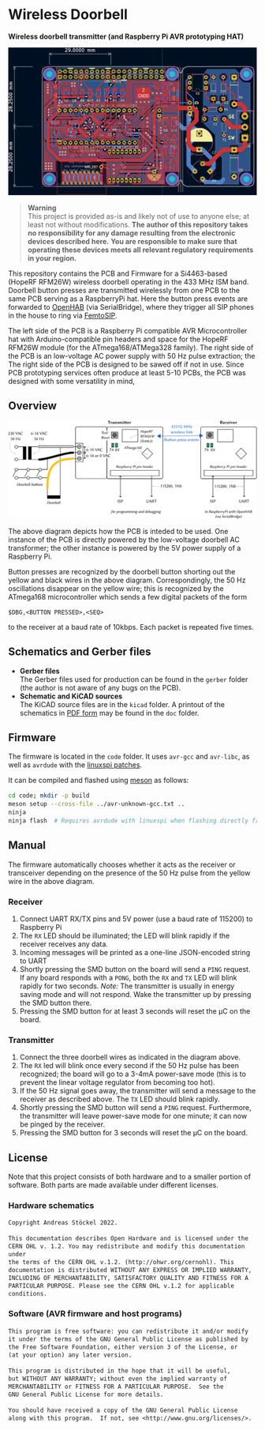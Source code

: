 # Wireless Doorbell
**Wireless doorbell transmitter (and Raspberry Pi AVR prototyping HAT)**

![Screenshot of the PCB in KiCAD](doc/pcb.png)

> **Warning**  
> This project is provided as-is and likely not of use to anyone else; at least not without modifications.
> **The author of this repository takes no responsibility for any damage resulting from the electronic devices described here.**
> **You are responsible to make sure that operating these devices meets all relevant regulatory requirements in your region.**

This repository contains the PCB and Firmware for a Si4463-based (HopeRF RFM26W) wireless doorbell operating in the 433 MHz ISM band.
Doorbell button presses are transmitted wirelessly from one PCB to the same PCB serving as a RaspberryPi hat.
Here the button press events are forwarded to [OpenHAB](https://www.openhab.org/) (via SerialBridge),
where they trigger all SIP phones in the house to ring via [FemtoSIP](https://github.com/astoeckel/femtosip).

The left side of the PCB is a Raspberry Pi compatible AVR Microcontroller hat with Arduino-compatible pin headers and space
for the HopeRF RFM26W module (for the ATmega168/ATMega328 family).
The right side of the PCB is an low-voltage AC power supply with 50 Hz pulse extraction; the 
The right side of the PCB is designed to be sawed off if not in use.
Since PCB prototyping services often produce at least 5-10 PCBs, the PCB was designed with some versatility in mind,

## Overview

![Overview of the setup](doc/overview.png)

The above diagram depicts how the PCB is inteded to be used.
One instance of the PCB is directly powered by the low-voltage doorbell AC transformer; the other instance is powered by the 5V power supply of a Raspberry Pi.

Button presses are recognized by the doorbell button shorting out the yellow and black wires in the above diagram.
Correspondingly, the 50 Hz oscillations disappear on the yellow wire; this is recognized by the ATmega168 microcontroller which sends a few digital packets of the form
```
$DBG,<BUTTON PRESSED>,<SEQ>
```
to the receiver at a baud rate of 10kbps.
Each packet is repeated five times.

## Schematics and Gerber files

* **Gerber files**  
  The Gerber files used for production can be found in the `gerber` folder (the author is not aware of any bugs on the PCB).
* **Schematic and KiCAD sources**  
  The KiCAD source files are in the `kicad` folder. A printout of the schematics in [PDF form](doc/schematics.pdf) may be found in the `doc` folder.

## Firmware

The firmware is located in the `code` folder.
It uses `avr-gcc` and `avr-libc`, as well as `avrdude` with the [linuxspi patches](https://github.com/kcuzner/avrdude).

It can be compiled and flashed using [meson](https://mesonbuild.com/) as follows:
```sh
cd code; mkdir -p build
meson setup --cross-file ../avr-unknown-gcc.txt ..
ninja
ninja flash  # Requires avrdude with linuxspi when flashing directly from the RPi
```

## Manual

The firmware automatically chooses whether it acts as the receiver or transceiver depending on the presence of the
50 Hz pulse from the yellow wire in the above diagram.

### Receiver

1. Connect UART RX/TX pins and 5V power (use a baud rate of 115200) to Raspberry Pi
2. The `RX` LED should be illuminated; the LED will blink rapidly if the receiver receives any data.
3. Incoming messages will be printed as a one-line JSON-encoded string to UART
4. Shortly pressing the SMD button on the board will send a `PING` request. If any board responds with a `PONG`, both the `RX` and `TX` LED will blink rapidly for two seconds. *Note:* The transmitter is usually in energy saving mode and will not respond. Wake the transmitter up by pressing the SMD button there.
5. Pressing the SMD button for at least 3 seconds will reset the µC on the board.

### Transmitter
1. Connect the three doorbell wires as indicated in the diagram above.
2. The `RX` led will blink once every second if the 50 Hz pulse has been recognized; the board will go to a 3-4mA power-save mode (this is to prevent the linear voltage regulator from becoming too hot).
3. If the 50 Hz signal goes away, the transmitter will send a message to the receiver as described above. The `TX` LED should blink rapidly.
4. Shortly pressing the SMD button will send a `PING` request. Furthermore, the transmitter will leave power-save mode for one minute; it can now be pinged by the receiver.
5. Pressing the SMD button for 3 seconds will reset the µC on the board.

## License

Note that this project consists of both hardware and to a smaller portion of software. Both parts are made available under different licenses.

### Hardware schematics

    Copyright Andreas Stöckel 2022.
    
    This documentation describes Open Hardware and is licensed under the
    CERN OHL v. 1.2. You may redistribute and modify this documentation under
    the terms of the CERN OHL v.1.2. (http://ohwr.org/cernohl). This
    documentation is distributed WITHOUT ANY EXPRESS OR IMPLIED WARRANTY,
    INCLUDING OF MERCHANTABILITY, SATISFACTORY QUALITY AND FITNESS FOR A
    PARTICULAR PURPOSE. Please see the CERN OHL v.1.2 for applicable conditions.

### Software (AVR firmware and host programs)

    This program is free software: you can redistribute it and/or modify
    it under the terms of the GNU General Public License as published by
    the Free Software Foundation, either version 3 of the License, or
    (at your option) any later version.
    
    This program is distributed in the hope that it will be useful,
    but WITHOUT ANY WARRANTY; without even the implied warranty of
    MERCHANTABILITY or FITNESS FOR A PARTICULAR PURPOSE.  See the
    GNU General Public License for more details.
    
    You should have received a copy of the GNU General Public License
    along with this program.  If not, see <http://www.gnu.org/licenses/>.
